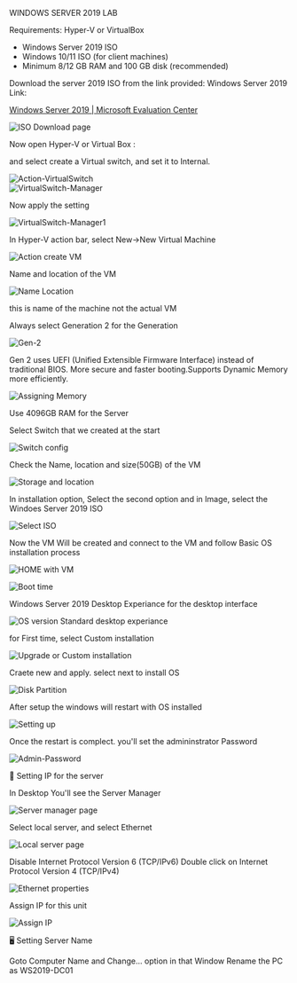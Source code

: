 WINDOWS SERVER 2019 LAB

Requirements:
 Hyper-V or VirtualBox
- Windows Server 2019 ISO
- Windows 10/11 ISO (for client machines)
- Minimum 8/12 GB RAM and 100 GB disk (recommended)



Download the server 2019 ISO from the link provided: 
Windows Server 2019 Link: 

[Windows Server 2019 | Microsoft Evaluation Center](https://www.microsoft.com/en-us/evalcenter/download-windows-server-2019)

![ISO Download page](./images/image.png)
 
Now open Hyper-V or Virtual Box :

and select create a Virtual switch, and set it to Internal.

 ![Action-VirtualSwitch](./images/image-1.png)           
 ![VirtualSwitch-Manager](./images/image-2.png)

 Now apply the setting

 ![VirtualSwitch-Manager1](./images/image-3.png)


In Hyper-V action bar, select New->New Virtual Machine

![Action create VM](./images/image-4.png)
 

 Name and location of the VM 
 
 ![Name Location](./images/image-5.png)
 
 this is name of the machine not the actual VM
           
 Always select Generation 2 for the Generation 
 
![Gen-2](./images/image-6.png)

Gen 2 uses UEFI (Unified Extensible Firmware Interface) instead of traditional BIOS.
More secure and faster booting.Supports Dynamic Memory more efficiently.

 ![Assigning Memory](./images/image-7.png)

Use 4096GB RAM for the Server 



Select Switch that we created at the start

![Switch config](./images/image-8.png)


Check the Name, location and size(50GB) of the VM

![Storage and location](./images/image-9.png) 

In installation option, Select the second option and in Image, select the Windoes Server 2019 ISO

![Select ISO](./images/image-10.png)

	
Now the VM Will be created and connect to the VM and follow  Basic OS installation process

![HOME with VM](./images/image-11.png)



![Boot time](./images/image-12.png)

Windows Server 2019 Desktop Experiance for the desktop interface 

![OS version Standard desktop experiance](./images/image-13.png)

for First time, select Custom installation

![Upgrade or Custom installation](./images/image-14.png)



Craete new and apply. select next to install OS 

![Disk Partition](./images/image-15.png)

After setup the windows will restart with OS installed

![Setting up](./images/image-16.png)


Once the restart is complect. you'll set the admininstrator Password

 ![Admin-Password](./images/image-17.png)


🛜 Setting IP for the server


In Desktop You'll see the Server Manager 

![Server manager page](./images/image-18.png)

	
Select local server, and select Ethernet

![Local server page](./images/image19.png)

Disable Internet Protocol Version 6 (TCP/IPv6)
Double click on Internet Protocol Version 4 (TCP/IPv4)

![Ethernet properties](./images/image-20.png)

Assign IP for this unit

![Assign IP](./images/image-21.png)


🖥️ Setting Server Name

Goto Computer Name and Change... option in that Window
Rename the PC as WS2019-DC01





